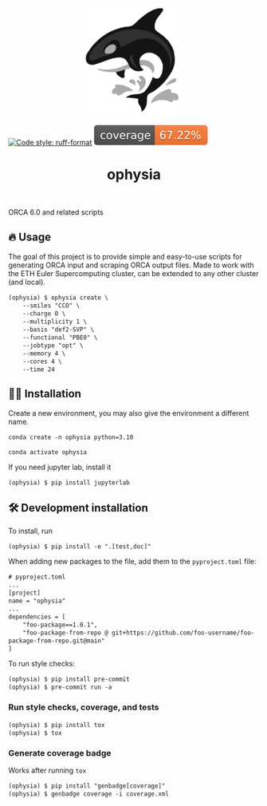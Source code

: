 <p align="center">
  <img src="assets/ophysia.svg" width="200">
</p>

[![Code style: ruff-format](https://img.shields.io/badge/code%20style-ruff_format-6340ac.svg)](https://github.com/astral-sh/ruff)
![Coverage Status](https://raw.githubusercontent.com/mlederbauer/ophysia/main/coverage-badge.svg)

<h1 align="center">
ophysia
</h1>

<br>


ORCA 6.0 and related scripts

## 🔥 Usage

The goal of this project is to provide simple and easy-to-use scripts for generating ORCA input and scraping ORCA output files. Made to work with the ETH Euler Supercomputing cluster, can be extended to any other cluster (and local).

```
(ophysia) $ ophysia create \
    --smiles "CCO" \
    --charge 0 \
    --multiplicity 1 \
    --basis "def2-SVP" \
    --functional "PBE0" \
    --jobtype "opt" \
    --memory 4 \
    --cores 4 \
    --time 24
```

## 👩‍💻 Installation

Create a new environment, you may also give the environment a different name. 

```
conda create -n ophysia python=3.10 
```

```
conda activate ophysia
```

If you need jupyter lab, install it 

```
(ophysia) $ pip install jupyterlab
```


## 🛠️ Development installation

To install, run

```
(ophysia) $ pip install -e ".[test,doc]"
```

When adding new packages to the file, add them to the `pyproject.toml` file:

```
# pyproject.toml
...
[project]
name = "ophysia"
...
dependencies = [
    "foo-package==1.0.1",
    "foo-package-from-repo @ git+https://github.com/foo-username/foo-package-from-repo.git@main"
]
```

To run style checks:

```
(ophysia) $ pip install pre-commit
(ophysia) $ pre-commit run -a
```

### Run style checks, coverage, and tests

```
(ophysia) $ pip install tox
(ophysia) $ tox
```

### Generate coverage badge

Works after running `tox`

```
(ophysia) $ pip install "genbadge[coverage]"
(ophysia) $ genbadge coverage -i coverage.xml
```


